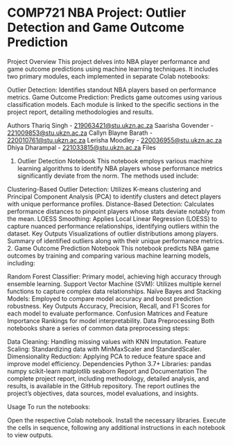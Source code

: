 <h1>COMP721 NBA Project: Outlier Detection and Game Outcome Prediction</h1>
Project Overview
This project delves into NBA player performance and game outcome predictions using machine learning techniques. It includes two primary modules, each implemented in separate Colab notebooks:

Outlier Detection: Identifies standout NBA players based on performance metrics.
Game Outcome Prediction: Predicts game outcomes using various classification models.
Each module is linked to the specific sections in the project report, detailing methodologies and results.

Authors
Thariq Singh - 219063421@stu.ukzn.ac.za
Saarisha Govender - 221009853@stu.ukzn.ac.za
Callyn Blayne Barath - 220010761@stu.ukzn.ac.za
Lerisha Moodley - 220036955@stu.ukzn.ac.za
Dhiya Dharampal - 221033815@stu.ukzn.ac.za
Files
1. Outlier Detection Notebook
This notebook employs various machine learning algorithms to identify NBA players whose performance metrics significantly deviate from the norm. The methods used include:

Clustering-Based Outlier Detection: Utilizes K-means clustering and Principal Component Analysis (PCA) to identify clusters and detect players with unique performance profiles.
Distance-Based Detection: Calculates performance distances to pinpoint players whose stats deviate notably from the mean.
LOESS Smoothing: Applies Local Linear Regression (LOESS) to capture nuanced performance relationships, identifying outliers within the dataset.
Key Outputs
Visualizations of outlier distributions among players.
Summary of identified outliers along with their unique performance metrics.
2. Game Outcome Prediction Notebook
This notebook predicts NBA game outcomes by training and comparing various machine learning models, including:

Random Forest Classifier: Primary model, achieving high accuracy through ensemble learning.
Support Vector Machine (SVM): Utilizes multiple kernel functions to capture complex data relationships.
Naïve Bayes and Stacking Models: Employed to compare model accuracy and boost prediction robustness.
Key Outputs
Accuracy, Precision, Recall, and F1 Scores for each model to evaluate performance.
Confusion Matrices and Feature Importance Rankings for model interpretability.
Data Preprocessing
Both notebooks share a series of common data preprocessing steps:

Data Cleaning: Handling missing values with KNN Imputation.
Feature Scaling: Standardizing data with MinMaxScaler and StandardScaler.
Dimensionality Reduction: Applying PCA to reduce feature space and improve model efficiency.
Dependencies
Python 3.7+
Libraries:
pandas
numpy
scikit-learn
matplotlib
seaborn
Report and Documentation
The complete project report, including methodology, detailed analysis, and results, is available in the GitHub repository. The report outlines the project’s objectives, data sources, model evaluations, and insights.

Usage
To run the notebooks:

Open the respective Colab notebook.
Install the necessary libraries.
Execute the cells in sequence, following any additional instructions in each notebook to view outputs.
